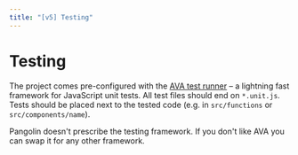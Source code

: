 ```yaml
---
title: "[v5] Testing"
---
```


# Testing

The project comes pre-configured with the [AVA test runner](https://github.com/avajs/ava) – a lightning fast framework for JavaScript unit tests. All test files should end on `*.unit.js`. Tests should be placed next to the tested code (e.g. in `src/functions` or `src/components/name`).

Pangolin doesn't prescribe the testing framework. If you don't like AVA you can swap it for any other framework.
